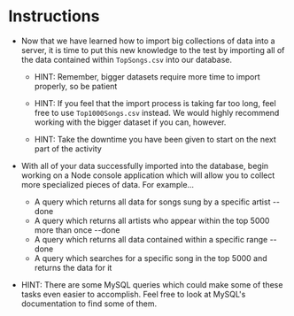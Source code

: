 # **Instructions**

* Now that we have learned how to import big collections of data into a server, it is time to put this new knowledge to the test by importing all of the data contained within `TopSongs.csv` into our database.

  * HINT: Remember, bigger datasets require more time to import properly, so be patient

  * HINT: If you feel that the import process is taking far too long, feel free to use `Top1000Songs.csv` instead. We would highly recommend working with the bigger dataset if you can, however.

  * HINT: Take the downtime you have been given to start on the next part of the activity

* With all of your data successfully imported into the database, begin working on a Node console application which will allow you to collect more specialized pieces of data. For example...

  * A query which returns all data for songs sung by a specific artist --done
  * A query which returns all artists who appear within the top 5000 more than once --done
  * A query which returns all data contained within a specific range -- done
  * A query which searches for a specific song in the top 5000 and returns the data for it

* HINT: There are some MySQL queries which could make some of these tasks even easier to accomplish. Feel free to look at MySQL's documentation to find some of them.

